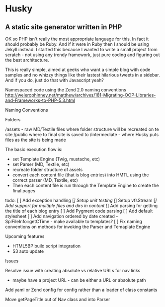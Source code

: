 # Husky
## A static site generator written in PHP

OK so PHP isn't really the most appropriate language for this. In fact it should probably be Ruby. And if it were in Ruby
then I should be using Jekyll instead. I started this because I wanted to write a small project from scratch - not using
any trendy framework, just pure coding and figuring out the best architecture.

This is really simple, aimed at geeks who want a simple blog with code samples and no whizzy things like their lastest
hilarious tweets in a sidebar. And if you do, just do that with Javascript yeah?

Namespaced code using the Zend 2.0 naming conventions
http://weierophinney.net/matthew/archives/181-Migrating-OOP-Libraries-and-Frameworks-to-PHP-5.3.html

Naming Conventions

Folders

/assets - raw MD/Textile files where folder structure will be recreated on te site
/public where to final site is saved to
/intermediate - where Husky puts files as the site is being made

The basic execution flow is:
* set Template Engine (Twig, mustache, etc)
* set Parser (MD, Textile, etc)
* recreate folder structure of assets
* convert each content file (that is blog entries) into HMTL using the correct parser (MD, Textile, etc)
* Then each content file is run through the Template Engine to create the final pages

todo:
[ ] Add exception handling
[*] Setup unit testing
[*] Setup vfsStream
[*] Add support for multiple files and dirs in content
[*] Add parsing for getting the title of each blog entry
[ ] Add Pygment code parsing
[ ] Add default stylesheet
[ ] Add navigation ordered by date created - SplFileInfo::getCTime - make available to templates?
[ ] Fix naming conventions on methods for invoking the Parser and Temaplate Engine


Upcoming features
* HTML5BP build script integration
* S3 auto update

Issues

Resolve issue with creating absolute vs relative URLs for nav links
- maybe have a project URL - can be either a URL or absolute path

Add yaml or Zend config for config rather than a loader of class constants

Move getPageTitle out of Nav class and into Parser

